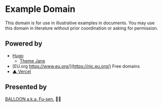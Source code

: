# Example Domain

This domain is for use in illustrative examples in documents. You may use this domain in literature without prior coordination or asking for permission.

## Powered by

- [Hugo](https://gohugo.io/)
    - [Theme Jane](https://github.com/xianmin/hugo-theme-jane)
- [EU.org https://www.eu.org/](https://nic.eu.org/) Free domains
- [▲ Vercel](https://vercel.com/)

## Presented by

[BALLOON a.k.a. Fu-sen.](https://balloon.im/) 🎈😍
